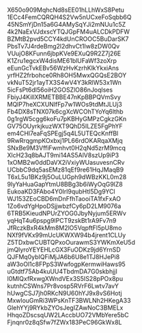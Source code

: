 X650o909MqhcNd8sEE01hLLhWxS8Petu
1ECc4FemCQRQH4S2Vw5nUCxeFoSqbb6Q
45NSmYjDn15a6G4AMySqYJi2mNUu1c5Z
4k2NaExVJdxscYTQJGpFM4uALCDkPDFW
BZMtB2pvd5CCY4kdUnCROOC5BuDarSK7
PbsTv7J4rdeBmg2l2dhvCt1lw8zDW0Qv
VUujO8KFunn6jbpKVe9EXuQ9R2Z7j26E
K1Zru1egcxW4disME61blUFaWf3zoXrp
eEunGcTvkEBv56WzHvKzrhKlkYkxiAns
yrfHZ2frbohce0Rh8OH5MwxQGQsE2BOY
vkNuT52jr1ayTX3S4wV4Y3kRlW53x1Wn
5icFsPt6dl56oiH2GOSZlO86nJoqlses
FbiyJ4KillXRMETBBE47nKpBBPQVmSvy
MQlP7heXCXUNlfFp7w1WOs9tdMtJLUj3
Fb4DX8sTNX07k6cgXcWCOhTYoYq6lthb
0g1rgW5cgg6koFu7pKBHyGMPzCgkzGKn
GV75OUyrkjkuzWXT9QhD5ILZE5FgPhYF
em4CHl7eaFqSPEgj5q4L5UTEQcKnffBl
9RwRrqgmpKOxbxj1PL66rdOKARqaXMjq
SNxBe9M3VffiFwmhvt0H2qNd5zrM9mcq
XlcH23q8bAJT9mi14AS5AlV8szUp9iP3
1xOMB2w0ddDaVX2iVxiyWUasuvesnCRv
UCbbC9dq5asEMz81qEf9re61HqJMaqB9
T6xL5u1BKz9j5OuLUGph9dWBzKKL0m28
9lyYaHuaGapYtmU8BBg3b6iWyOqG9lZ8
EukoaKD3FAbo4Y0Irl9qubHtl5Dg9YCl
WJ153ZEoCBD6mDnFfhTaooiTA1fxFxAO
1Zo6vdYgHpoDSjjwbzfCy6pD2LM9076a
6TRB5KieudNPUrZYOG0JbyNyjum5ERWv
yqHqT4u6pspg9lPCT9zskBt1rA9Fv7n9
JfRczkBxR4kMm8M2lO5VqpftFl5pU8mo
NXf9fVKx99mUcUKWXW94b4jrent1CLUy
Z5TDxbwCUBTQPxoOurawmS3YWKmXeU5d
jmQIyroYEYEHLcGX3FuODKz9jd6YrnSD
QJFMq0ybIQFiMjJA6b6U8e1TJ8HJePi8
aW3oOl1c8FPpS3WwfogpKermwiHaws95
uGtdtf75Ab4kuUU4TbdmDA7G0skbhjjI
l0MlQxfRxwgXWndVEx3S5IS28pPOx8pu
kutnhCSWns7Pr8vosp5RVrF6Lwtv7avY
hUwgCSJ7jh0RKcN9U60hYJ9x8vS6Hotj
MxwlouGmRi3WPsKnTF3BWLNh2HKegA33
GlehYYj9RYkbZYOsJegIZAwNoC3BMELx
HhqoZDscsqUW2LAccbUO72VMbYere5bC
Fjnqnr0z8qSfw7fZWx183PeC96GkWx8L
